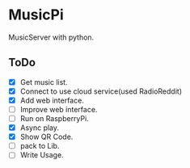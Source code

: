 # MusicPi

MusicServer with python.

## ToDo
- [X] Get music list.
- [X] Connect to use cloud service(used RadioReddit)
- [X] Add web interface.
- [ ] Improve web interface.
- [ ] Run on RaspberryPi.
- [X] Async play.
- [X] Show QR Code.
- [ ] pack to Lib.
- [ ] Write Usage.
